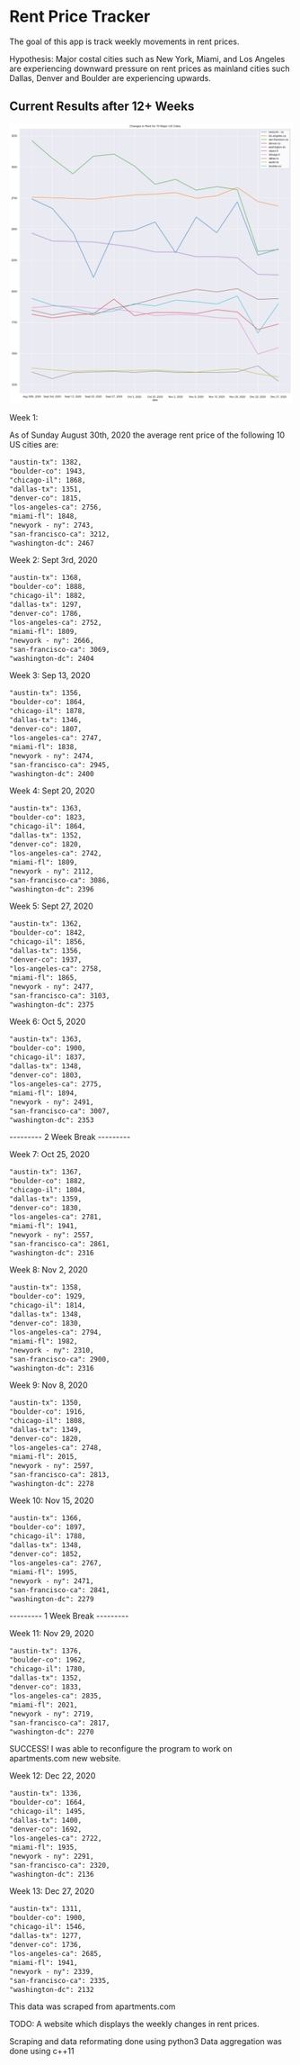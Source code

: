 # Rent Price Tracker

The goal of this app is track weekly movements in rent prices. 

Hypothesis: Major costal cities such as New York, Miami, and Los Angeles are experiencing downward pressure on rent prices as mainland cities such Dallas, Denver and Boulder are experiencing upwards.

## Current Results after 12+ Weeks
![Rent changes](wk13.png?raw=true)

Week 1:

As of Sunday August 30th, 2020 the average rent price of the following 10 US cities are:

    "austin-tx": 1382,
    "boulder-co": 1943,
    "chicago-il": 1868,
    "dallas-tx": 1351,
    "denver-co": 1815,
    "los-angeles-ca": 2756,
    "miami-fl": 1848,
    "newyork - ny": 2743,
    "san-francisco-ca": 3212,
    "washington-dc": 2467       

Week 2: Sept 3rd, 2020
    
    "austin-tx": 1368,
    "boulder-co": 1888,
    "chicago-il": 1882,
    "dallas-tx": 1297,
    "denver-co": 1786,
    "los-angeles-ca": 2752,
    "miami-fl": 1809,
    "newyork - ny": 2666,
    "san-francisco-ca": 3069,
    "washington-dc": 2404

Week 3: Sep 13, 2020

    "austin-tx": 1356,
    "boulder-co": 1864,
    "chicago-il": 1878,
    "dallas-tx": 1346,
    "denver-co": 1807,
    "los-angeles-ca": 2747,
    "miami-fl": 1838,
    "newyork - ny": 2474,
    "san-francisco-ca": 2945,
    "washington-dc": 2400

Week 4: Sept 20, 2020

    "austin-tx": 1363,
    "boulder-co": 1823,
    "chicago-il": 1864,
    "dallas-tx": 1352,
    "denver-co": 1820,
    "los-angeles-ca": 2742,
    "miami-fl": 1809,
    "newyork - ny": 2112,
    "san-francisco-ca": 3086,
    "washington-dc": 2396

Week 5: Sept 27, 2020

    "austin-tx": 1362,
    "boulder-co": 1842,
    "chicago-il": 1856,
    "dallas-tx": 1356,
    "denver-co": 1937,
    "los-angeles-ca": 2758,
    "miami-fl": 1865,
    "newyork - ny": 2477,
    "san-francisco-ca": 3103,
    "washington-dc": 2375
    
Week 6: Oct 5, 2020 

    "austin-tx": 1363,
    "boulder-co": 1900,
    "chicago-il": 1837,
    "dallas-tx": 1348,
    "denver-co": 1803,
    "los-angeles-ca": 2775,
    "miami-fl": 1894,
    "newyork - ny": 2491,
    "san-francisco-ca": 3007,
    "washington-dc": 2353
    
--------- 2 Week Break --------- 

Week 7: Oct 25, 2020

    "austin-tx": 1367,
    "boulder-co": 1882,
    "chicago-il": 1804,
    "dallas-tx": 1359,
    "denver-co": 1830,
    "los-angeles-ca": 2781,
    "miami-fl": 1941,
    "newyork - ny": 2557,
    "san-francisco-ca": 2861,
    "washington-dc": 2316

Week 8: Nov 2, 2020

    "austin-tx": 1358,
    "boulder-co": 1929,
    "chicago-il": 1814,
    "dallas-tx": 1348,
    "denver-co": 1830,
    "los-angeles-ca": 2794,
    "miami-fl": 1982,
    "newyork - ny": 2310,
    "san-francisco-ca": 2900,
    "washington-dc": 2316

Week 9: Nov 8, 2020

    "austin-tx": 1350,
    "boulder-co": 1916,
    "chicago-il": 1808,
    "dallas-tx": 1349,
    "denver-co": 1820,
    "los-angeles-ca": 2748,
    "miami-fl": 2015,
    "newyork - ny": 2597,
    "san-francisco-ca": 2813,
    "washington-dc": 2278

Week 10: Nov 15, 2020

    "austin-tx": 1366,
    "boulder-co": 1897,
    "chicago-il": 1788,
    "dallas-tx": 1348,
    "denver-co": 1852,
    "los-angeles-ca": 2767,
    "miami-fl": 1995,
    "newyork - ny": 2471,
    "san-francisco-ca": 2841,
    "washington-dc": 2279

--------- 1 Week Break --------- 

Week 11: Nov 29, 2020

    "austin-tx": 1376,
    "boulder-co": 1962,
    "chicago-il": 1780,
    "dallas-tx": 1352,
    "denver-co": 1833,
    "los-angeles-ca": 2835,
    "miami-fl": 2021,
    "newyork - ny": 2719,
    "san-francisco-ca": 2817,
    "washington-dc": 2270

SUCCESS! I was able to reconfigure the program to work on apartments.com new website. 

Week 12: Dec 22, 2020

    "austin-tx": 1336,
    "boulder-co": 1664,
    "chicago-il": 1495,
    "dallas-tx": 1400,
    "denver-co": 1692,
    "los-angeles-ca": 2722,
    "miami-fl": 1935,
    "newyork - ny": 2291,
    "san-francisco-ca": 2320,
    "washington-dc": 2136

Week 13: Dec 27, 2020

    "austin-tx": 1311,
    "boulder-co": 1900,
    "chicago-il": 1546,
    "dallas-tx": 1277,
    "denver-co": 1736,
    "los-angeles-ca": 2685,
    "miami-fl": 1941,
    "newyork - ny": 2339,
    "san-francisco-ca": 2335,
    "washington-dc": 2132


This data was scraped from apartments.com 

TODO: A website which displays the weekly changes in rent prices. 

Scraping and data reformating done using python3
Data aggregation was done using c++11 
